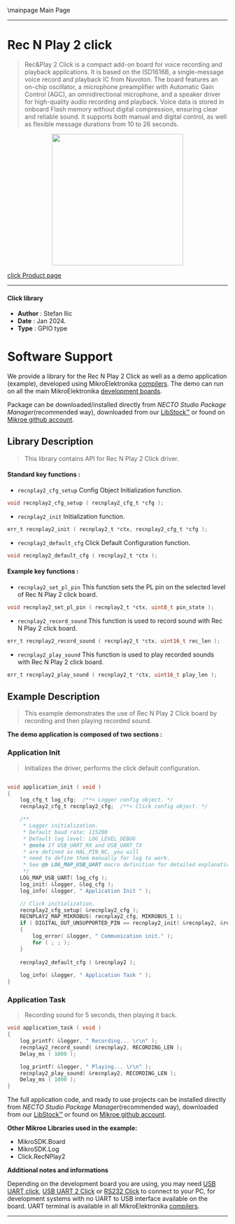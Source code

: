 \mainpage Main Page

---
# Rec N Play 2 click

> Rec&Play 2 Click is a compact add-on board for voice recording and playback applications. It is based on the ISD1616B, a single-message voice record and playback IC from Nuvoton. The board features an on-chip oscillator, a microphone preamplifier with Automatic Gain Control (AGC), an omnidirectional microphone, and a speaker driver for high-quality audio recording and playback. Voice data is stored in onboard Flash memory without digital compression, ensuring clear and reliable sound. It supports both manual and digital control, as well as flexible message durations from 10 to 26 seconds.

<p align="center">
  <img src="https://download.mikroe.com/images/click_for_ide/recplay2_click.png" height=300px>
</p>

[click Product page](https://www.mikroe.com/recplay-2-click)

---


#### Click library

- **Author**        : Stefan Ilic
- **Date**          : Jan 2024.
- **Type**          : GPIO type


# Software Support

We provide a library for the Rec N Play 2 Click
as well as a demo application (example), developed using MikroElektronika
[compilers](https://www.mikroe.com/necto-studio).
The demo can run on all the main MikroElektronika [development boards](https://www.mikroe.com/development-boards).

Package can be downloaded/installed directly from *NECTO Studio Package Manager*(recommended way), downloaded from our [LibStock&trade;](https://libstock.mikroe.com) or found on [Mikroe github account](https://github.com/MikroElektronika/mikrosdk_click_v2/tree/master/clicks).

## Library Description

> This library contains API for Rec N Play 2 Click driver.

#### Standard key functions :

- `recnplay2_cfg_setup` Config Object Initialization function.
```c
void recnplay2_cfg_setup ( recnplay2_cfg_t *cfg );
```

- `recnplay2_init` Initialization function.
```c
err_t recnplay2_init ( recnplay2_t *ctx, recnplay2_cfg_t *cfg );
```

- `recnplay2_default_cfg` Click Default Configuration function.
```c
void recnplay2_default_cfg ( recnplay2_t *ctx );
```

#### Example key functions :

- `recnplay2_set_pl_pin` This function sets the PL pin on the selected level of Rec N Play 2 click board.
```c
void recnplay2_set_pl_pin ( recnplay2_t *ctx, uint8_t pin_state );
```

- `recnplay2_record_sound` This function is used to record sound with Rec N Play 2 click board.
```c
err_t recnplay2_record_sound ( recnplay2_t *ctx, uint16_t rec_len );
```

- `recnplay2_play_sound` This function is used to play recorded sounds with Rec N Play 2 click board.
```c
err_t recnplay2_play_sound ( recnplay2_t *ctx, uint16_t play_len );
```

## Example Description

> This example demonstrates the use of Rec N Play 2 Click board by 
 recording and then playing recorded sound.

**The demo application is composed of two sections :**

### Application Init

> Initializes the driver, performs the click default configuration.

```c

void application_init ( void ) 
{
    log_cfg_t log_cfg;  /**< Logger config object. */
    recnplay2_cfg_t recnplay2_cfg;  /**< Click config object. */

    /** 
     * Logger initialization.
     * Default baud rate: 115200
     * Default log level: LOG_LEVEL_DEBUG
     * @note If USB_UART_RX and USB_UART_TX 
     * are defined as HAL_PIN_NC, you will 
     * need to define them manually for log to work. 
     * See @b LOG_MAP_USB_UART macro definition for detailed explanation.
     */
    LOG_MAP_USB_UART( log_cfg );
    log_init( &logger, &log_cfg );
    log_info( &logger, " Application Init " );

    // Click initialization.
    recnplay2_cfg_setup( &recnplay2_cfg );
    RECNPLAY2_MAP_MIKROBUS( recnplay2_cfg, MIKROBUS_1 );
    if ( DIGITAL_OUT_UNSUPPORTED_PIN == recnplay2_init( &recnplay2, &recnplay2_cfg ) ) 
    {
        log_error( &logger, " Communication init." );
        for ( ; ; );
    }
    
    recnplay2_default_cfg ( &recnplay2 );
    
    log_info( &logger, " Application Task " );
}

```

### Application Task

> Recording sound for 5 seconds, then playing it back.

```c
void application_task ( void ) 
{
    log_printf( &logger, " Recording... \r\n" );
    recnplay2_record_sound( &recnplay2, RECORDING_LEN );
    Delay_ms ( 1000 );

    log_printf( &logger, " Playing... \r\n" );
    recnplay2_play_sound( &recnplay2, RECORDING_LEN );
    Delay_ms ( 1000 );
}
```

The full application code, and ready to use projects can be installed directly from *NECTO Studio Package Manager*(recommended way), downloaded from our [LibStock&trade;](https://libstock.mikroe.com) or found on [Mikroe github account](https://github.com/MikroElektronika/mikrosdk_click_v2/tree/master/clicks).

**Other Mikroe Libraries used in the example:**

- MikroSDK.Board
- MikroSDK.Log
- Click.RecNPlay2

**Additional notes and informations**

Depending on the development board you are using, you may need
[USB UART click](https://www.mikroe.com/usb-uart-click),
[USB UART 2 Click](https://www.mikroe.com/usb-uart-2-click) or
[RS232 Click](https://www.mikroe.com/rs232-click) to connect to your PC, for
development systems with no UART to USB interface available on the board. UART
terminal is available in all MikroElektronika
[compilers](https://shop.mikroe.com/compilers).

---
